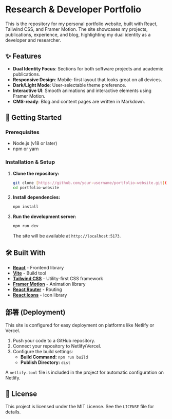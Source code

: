 # Research & Developer Portfolio

This is the repository for my personal portfolio website, built with React, Tailwind CSS, and Framer Motion. The site showcases my projects, publications, experience, and blog, highlighting my dual identity as a developer and researcher.

## ✨ Features

-   **Dual Identity Focus**: Sections for both software projects and academic publications.
-   **Responsive Design**: Mobile-first layout that looks great on all devices.
-   **Dark/Light Mode**: User-selectable theme preference.
-   **Interactive UI**: Smooth animations and interactive elements using Framer Motion.
-   **CMS-ready**: Blog and content pages are written in Markdown.

## 🚀 Getting Started

### Prerequisites

-   Node.js (v18 or later)
-   npm or yarn

### Installation & Setup

1.  **Clone the repository:**
    ```bash
    git clone [https://github.com/your-username/portfolio-website.git](https://github.com/your-username/portfolio-website.git)
    cd portfolio-website
    ```

2.  **Install dependencies:**
    ```bash
    npm install
    ```

3.  **Run the development server:**
    ```bash
    npm run dev
    ```
    The site will be available at `http://localhost:5173`.

## 🛠️ Built With

-   **[React](https://react.dev/)** - Frontend library
-   **[Vite](https://vitejs.dev/)** - Build tool
-   **[Tailwind CSS](https://tailwindcss.com/)** - Utility-first CSS framework
-   **[Framer Motion](https://www.framer.com/motion/)** - Animation library
-   **[React Router](https://reactrouter.com/)** - Routing
-   **[React Icons](https://react-icons.github.io/react-icons/)** - Icon library

## 部署 (Deployment)

This site is configured for easy deployment on platforms like Netlify or Vercel.

1.  Push your code to a GitHub repository.
2.  Connect your repository to Netlify/Vercel.
3.  Configure the build settings:
    -   **Build Command:** `npm run build`
    -   **Publish Directory:** `dist`

A `netlify.toml` file is included in the project for automatic configuration on Netlify.

## 📄 License

This project is licensed under the MIT License. See the `LICENSE` file for details.